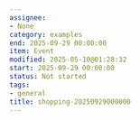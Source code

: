 ```yaml
---
assignee:
- None
category: examples
end: 2025-09-29 00:00:00
item: Event
modified: 2025-05-10@01:28:32
start: 2025-09-29 00:00:00
status: Not started
tags:
- general
title: shopping-20250929000000
---
```


